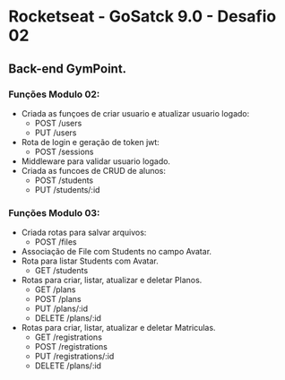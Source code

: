 # Rocketseat - GoSatck 9.0 - Desafio 02

## Back-end GymPoint.

### Funções Modulo 02:
* Criada as funçoes de criar usuario e atualizar usuario logado:
  + POST /users
  + PUT /users
* Rota de login e geração de token jwt:
  + POST /sessions
* Middleware para validar usuario logado.
* Criada as funcoes de CRUD de alunos:
  + POST /students
  + PUT /students/:id

### Funções Modulo 03:
* Criada rotas para salvar arquivos:
  + POST /files
* Associação de File com Students no campo Avatar.
* Rota para listar Students com Avatar.
  + GET /students
* Rotas para criar, listar, atualizar e deletar Planos.
  + GET /plans
  + POST /plans
  + PUT /plans/:id
  + DELETE /plans/:id
* Rotas para criar, listar, atualizar e deletar Matriculas.
  + GET /registrations
  + POST /registrations
  + PUT /registrations/:id
  + DELETE /plans/:id
